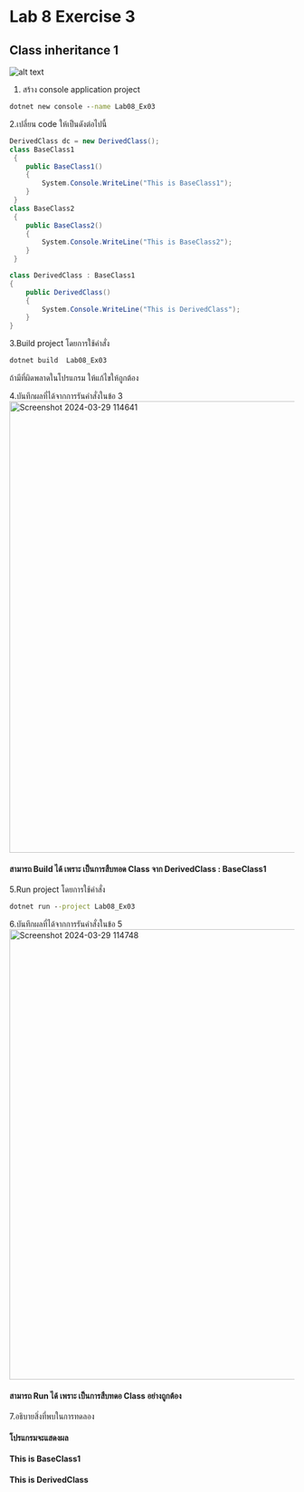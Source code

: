 # Lab 8 Exercise 3

## Class inheritance 1

![alt text](./Pictures/image01.png)

1. สร้าง console application project

```cmd
dotnet new console --name Lab08_Ex03
```

2.เปลี่ยน code ให้เป็นดังต่อไปนี้

```cs
DerivedClass dc = new DerivedClass();
class BaseClass1
 {
    public BaseClass1()
    {
        System.Console.WriteLine("This is BaseClass1");
    }
 }
class BaseClass2
 {
    public BaseClass2()
    {
        System.Console.WriteLine("This is BaseClass2");
    }
 }

class DerivedClass : BaseClass1
{
    public DerivedClass()
    {
        System.Console.WriteLine("This is DerivedClass");
    }
}
```

3.Build project โดยการใช้คำสั่ง

```cmd
dotnet build  Lab08_Ex03
```

ถ้ามีที่ผิดพลาดในโปรแกรม ให้แก้ไขให้ถูกต้อง

4.บันทึกผลที่ได้จากการรันคำสั่งในข้อ 3
<img width="797" alt="Screenshot 2024-03-29 114641" src="https://github.com/SuphawadiP/03376836-OOP-2566-Lab-08/assets/144196049/e9d7fbed-98ef-4eb2-93ec-55dab9207507">

#### สามารถ Build ได้ เพราะ เป็นการสืบทอด Class จาก DerivedClass : BaseClass1
5.Run project โดยการใช้คำสั่ง

```cmd
dotnet run --project Lab08_Ex03
```

6.บันทึกผลที่ได้จากการรันคำสั่งในข้อ 5
<img width="795" alt="Screenshot 2024-03-29 114748" src="https://github.com/SuphawadiP/03376836-OOP-2566-Lab-08/assets/144196049/3cc9c99f-0d0b-4550-a2f1-426200e4f974">

#### สามารถ Run ได้ เพราะ เป็นการสืบทดอ Class อย่างถูกต้อง
7.อธิบายสิ่งที่พบในการทดลอง
#### โปรแกรมจะแสดงผล
#### This is BaseClass1
#### This is DerivedClass
